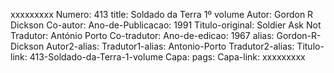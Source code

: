 xxxxxxxxx
Numero: 413
title: Soldado da Terra 1º volume
Autor: Gordon R Dickson
Co-autor: 
Ano-de-Publicacao: 1991
Titulo-original: Soldier Ask Not
Tradutor: António Porto
Co-tradutor: 
Ano-de-edicao: 1967
alias: Gordon-R-Dickson
Autor2-alias: 
Tradutor1-alias: Antonio-Porto
Tradutor2-alias: 
Titulo-link: 413-Soldado-da-Terra-1-volume
Capa: 
pags: 
Capa-link: 
xxxxxxxxx